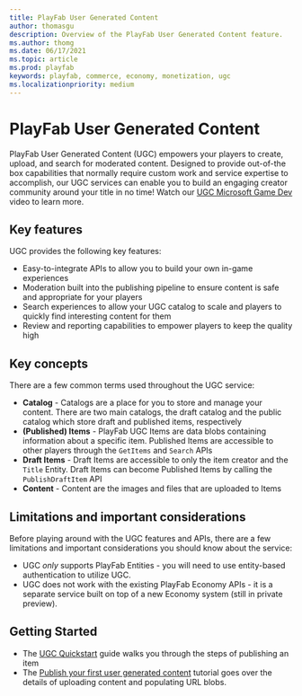 ```yaml
---
title: PlayFab User Generated Content
author: thomasgu
description: Overview of the PlayFab User Generated Content feature.
ms.author: thomg
ms.date: 06/17/2021
ms.topic: article
ms.prod: playfab
keywords: playfab, commerce, economy, monetization, ugc
ms.localizationpriority: medium
---
```


# PlayFab User Generated Content

PlayFab User Generated Content (UGC) empowers your players to create, upload, and search for moderated content. Designed to provide out-of-the box capabilities that normally require custom work and service expertise to accomplish, our UGC services can enable you to build an engaging creator community around your title in no time! Watch our [UGC Microsoft Game Dev](https://www.youtube.com/watch?v=Fv0bYvjuNwk) video to learn more.

## Key features

UGC provides the following key features:

* Easy-to-integrate APIs to allow you to build your own in-game experiences
* Moderation built into the publishing pipeline to ensure content is safe and appropriate for your players
* Search experiences to allow your UGC catalog to scale and players to quickly find interesting content for them
* Review and reporting capabilities to empower players to keep the quality high

## Key concepts

There are a few common terms used throughout the UGC service:

* **Catalog** - Catalogs are a place for you to store and manage your content. There are two main catalogs, the draft catalog and the public catalog which store draft and published items, respectively
* **(Published) Items** - PlayFab UGC Items are data blobs containing information about a specific item. Published Items are accessible to other players through the `GetItems` and `Search` APIs
* **Draft Items** - Draft Items are accessible to only the item creator and the `Title` Entity. Draft Items can become Published Items by calling the `PublishDraftItem` API
* **Content** - Content are the images and files that are uploaded to Items

## Limitations and important considerations

Before playing around with the UGC features and APIs, there are a few limitations and important considerations you should know about the service:

* UGC *only* supports PlayFab Entities - you will need to use entity-based authentication to utilize UGC.
* UGC does not work with the existing PlayFab Economy APIs - it is a separate service built on top of a new Economy system (still in private preview).

## Getting Started

* The [UGC Quickstart](quickstart.md) guide walks you through the steps of publishing an item
* The [Publish your first user generated content](../tutorials/publish-ugc.md) tutorial goes over the details of uploading content and populating URL blobs.
